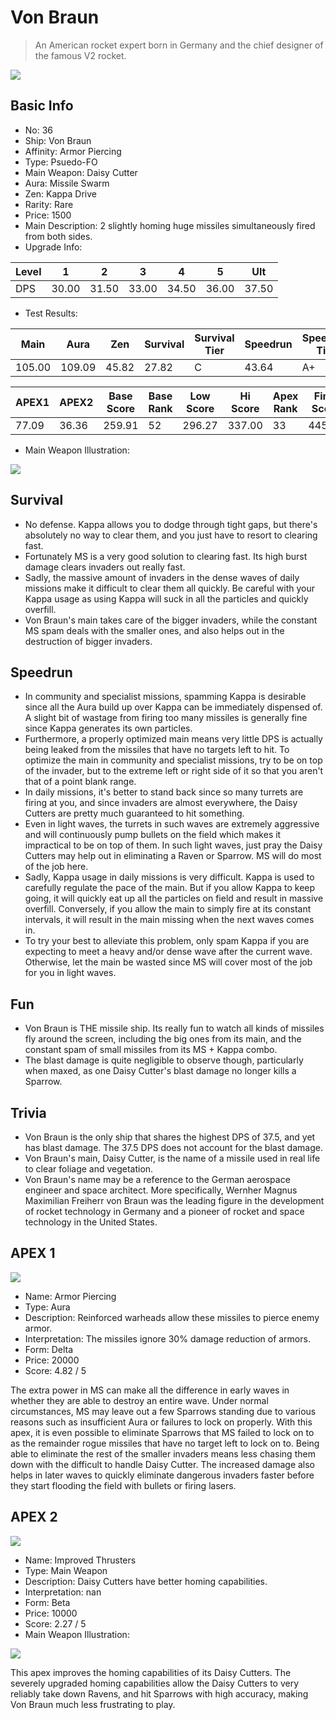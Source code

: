 # Von Braun

> An American rocket expert born in Germany and the chief designer of the famous V2 rocket.

<img src="/ships/ship_36.png" style={{zoom:1}}/>

## Basic Info

- No: 36
- Ship: Von Braun
- Affinity: Armor Piercing
- Type: Psuedo-FO
- Main Weapon: Daisy Cutter
- Aura: Missile Swarm
- Zen: Kappa Drive
- Rarity: Rare
- Price: 1500
- Main Description: 2 slightly homing huge missiles simultaneously fired from both sides.
- Upgrade Info: 

| Level | 1 | 2 | 3 | 4 | 5 | Ult |
|--|--|--|--|--|--|--|
| DPS | 30.00 | 31.50 | 33.00 | 34.50 | 36.00 | 37.50 |

- Test Results: 

| Main | Aura | Zen | Survival | Survival Tier | Speedrun | Speedrun Tier | Fun | Fun Tier |
|--|--|--|--|--|--|--|--|--|
| 105.00 | 109.09 | 45.82 | 27.82 | C | 43.64 | A+ | 36.55 | B+ |

| APEX1 | APEX2 | Base Score | Base Rank | Low Score | Hi Score | Apex Rank | Final Score | FinalRank |
|--|--|--|--|--|--|--|--|--|
| 77.09 | 36.36 | 259.91 | 52 | 296.27 | 337.00 | 33 | 445.00 | 34 |

- Main Weapon Illustration:

<img src="/illustration/main_36.gif" style={{zoom:1}}/>

## Survival

- No defense. Kappa allows you to dodge through tight gaps, but there's absolutely no way to clear them, and you just have to resort to clearing fast.
- Fortunately MS is a very good solution to clearing fast. Its high burst damage clears invaders out really fast.
- Sadly, the massive amount of invaders in the dense waves of daily missions make it difficult to clear them all quickly. Be careful with your Kappa usage as using Kappa will suck in all the particles and quickly overfill.
- Von Braun's main takes care of the bigger invaders, while the constant MS spam deals with the smaller ones, and also helps out in the destruction of bigger invaders.

## Speedrun

- In community and specialist missions, spamming Kappa is desirable since all the Aura build up over Kappa can be immediately dispensed of. A slight bit of wastage from firing too many missiles is generally fine since Kappa generates its own particles.
- Furthermore, a properly optimized main means very little DPS is actually being leaked from the missiles that have no targets left to hit. To optimize the main in community and specialist missions, try to be on top of the invader, but to the extreme left or right side of it so that you aren't that of a point blank range.
- In daily missions, it's better to stand back since so many turrets are firing at you, and since invaders are almost everywhere, the Daisy Cutters are pretty much guaranteed to hit something.
- Even in light waves, the turrets in such waves are extremely aggressive and will continuously pump bullets on the field which makes it impractical to be on top of them. In such light waves, just pray the Daisy Cutters may help out in eliminating a Raven or Sparrow. MS will do most of the job here.
- Sadly, Kappa usage in daily missions is very difficult. Kappa is used to carefully regulate the pace of the main. But if you allow Kappa to keep going, it will quickly eat up all the particles on field and result in massive overfill. Conversely, if you allow the main to simply fire at its constant intervals, it will result in the main missing when the next waves comes in.
- To try your best to alleviate this problem, only spam Kappa if you are expecting to meet a heavy and/or dense wave after the current wave. Otherwise, let the main be wasted since MS will cover most of the job for you in light waves.

## Fun

- Von Braun is THE missile ship. Its really fun to watch all kinds of missiles fly around the screen, including the big ones from its main, and the constant spam of small missiles from its MS + Kappa combo.
- The blast damage is quite negligible to observe though, particularly when maxed, as one Daisy Cutter's blast damage no longer kills a Sparrow.

## Trivia

- Von Braun is the only ship that shares the highest DPS of 37.5, and yet has blast damage. The 37.5 DPS does not account for the blast damage.
- Von Braun's main, Daisy Cutter, is the name of a missile used in real life to clear foliage and vegetation.
- Von Braun's name may be a reference to the German aerospace engineer and space architect. More specifically, Wernher Magnus Maximilian Freiherr von Braun was the leading figure in the development of rocket technology in Germany and a pioneer of rocket and space technology in the United States.

## APEX 1

<img src="/ships/ship_36_apex_1.png" style={{zoom:1}}/>

- Name: Armor Piercing
- Type: Aura
- Description: Reinforced warheads allow these missiles to pierce enemy armor.
- Interpretation: The missiles ignore 30% damage reduction of armors.
- Form: Delta
- Price: 20000
- Score: 4.82 / 5

The extra power in MS can make all the difference in early waves in whether they are able to destroy an entire wave. Under normal circumstances, MS may leave out a few Sparrows standing due to various reasons such as insufficient Aura or failures to lock on properly. With this apex, it is even possible to eliminate Sparrows that MS failed to lock on to as the remainder rogue missiles that have no target left to lock on to. Being able to eliminate the rest of the smaller invaders means less chasing them down with the difficult to handle Daisy Cutter. The increased damage also helps in later waves to quickly eliminate dangerous invaders faster before they start flooding the field with bullets or firing lasers.

## APEX 2

<img src="/ships/ship_36_apex_2.png" style={{zoom:1}}/>

- Name: Improved Thrusters
- Type: Main Weapon
- Description: Daisy Cutters have better homing capabilities.
- Interpretation: nan
- Form: Beta
- Price: 10000
- Score: 2.27 / 5
- Main Weapon Illustration:

<img src="/illustration/main_36_beta.gif" style={{zoom:1}}/>

This apex improves the homing capabilities of its Daisy Cutters. The severely upgraded homing capabilities allow the Daisy Cutters to very reliably take down Ravens, and hit Sparrows with high accuracy, making Von Braun much less frustrating to play.

